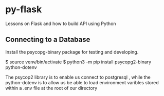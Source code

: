 # py-flask
Lessons on Flask and how to build API using Python

## Connecting to a Database 

Install the psycopg-binary package for testing and developing. 

$ source venv/bin/activate
$ python3 -m pip install psycopg2-binary python-dotenv 

The psycop2 library is to enable us connect to postgresql , 
while the python-dotenv is to allow us be able to load environment 
varibles stored within a .env file at the root of our directory